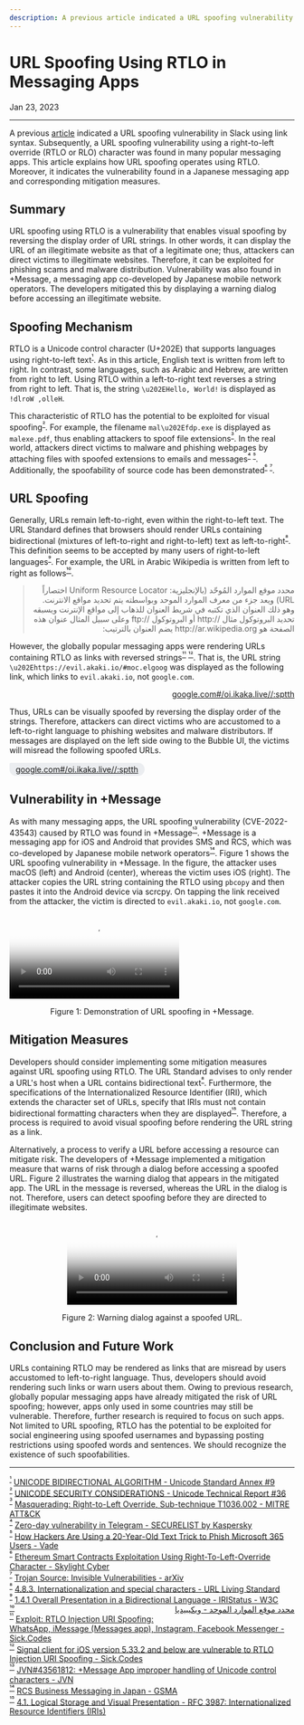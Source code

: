 ```yaml
---
description: A previous article indicated a URL spoofing vulnerability in Slack using link syntax. Subsequently, a URL spoofing vulnerability using a right-to-left override (RTLO or RLO) character was found in many popular messaging apps. This article explains how URL spoofing operates using RTLO. Moreover, it indicates the vulnerability found in a Japanese messaging app and corresponding mitigation measures.
---
```


# URL Spoofing Using RTLO in Messaging Apps

<p class="modest" align="left">Jan 23, 2023</p>

---

A previous [article](/2020/url_link_spoofing.md) indicated a URL spoofing vulnerability in Slack using link syntax. Subsequently, a URL spoofing vulnerability using a right-to-left override (RTLO or RLO) character was found in many popular messaging apps. This article explains how URL spoofing operates using RTLO. Moreover, it indicates the vulnerability found in a Japanese messaging app and corresponding mitigation measures.

## Summary

URL spoofing using RTLO is a vulnerability that enables visual spoofing by reversing the display order of URL strings. In other words, it can display the URL of an illegitimate website as that of a legitimate one; thus, attackers can direct victims to illegitimate websites. Therefore, it can be exploited for phishing scams and malware distribution. Vulnerability was also found in +Message, a messaging app co-developed by Japanese mobile network operators. The developers mitigated this by displaying a warning dialog before accessing an illegitimate website.

## Spoofing Mechanism

RTLO is a Unicode control character (U+202E) that supports languages using right-to-left text<sup id="f1">[¹](#fn1)</sup>. As in this article, English text is written from left to right. In contrast, some languages, such as Arabic and Hebrew, are written from right to left. Using RTLO within a left-to-right text reverses a string from right to left. That is, the string `\u202EHello, World!` is displayed as `!dlroW ,olleH`.

This characteristic of RTLO has the potential to be exploited for visual spoofing<sup id="f2">[²](#fn2)</sup>. For example, the filename `mal\u202Efdp.exe` is displayed as `malexe.pdf`, thus enabling attackers to spoof file extensions<sup id="f3">[³](#fn3)</sup>. In the real world, attackers direct victims to malware and phishing webpages by attaching files with spoofed extensions to emails and messages<sup id="f4">[⁴](#fn4)</sup> <sup id="f5">[⁵](#fn5)</sup>. Additionally, the spoofability of source code has been demonstrated<sup id="f6">[⁶](#fn6)</sup> <sup id="f7">[⁷](#fn7)</sup>.

## URL Spoofing

Generally, URLs remain left-to-right, even within the right-to-left text. The URL Standard defines that browsers should render URLs containing bidirectional (mixtures of left-to-right and right-to-left) text as left-to-right<sup id="f8">[⁸](#fn8)</sup>. This definition seems to be accepted by many users of right-to-left languages<sup id="f9">[⁹](#fn9)</sup>. For example, the URL in Arabic Wikipedia is written from left to right as follows<sup id="f10">[¹⁰](#fn10)</sup>.

<blockquote dir="rtl" lang="ar">محدد موقع الموارد المُوحّد (بالإنجليزية: Uniform Resource Locator اختصاراً URL)  ويعد جزء من معرف الموارد الموحد وبواسطته يتم تحديد مواقع الانترنت. وهو ذلك العنوان الذي تكتبه في شريط العنوان للذهاب إلى مواقع الإنترنت ويسبقه تحديد البروتوكول مثال //:http أو البروتوكول //:ftp وعلى سبيل المثال عنوان هذه الصفحة هو http://ar.wikipedia.org يضم العنوان بالترتيب:</blockquote>

However, the globally popular messaging apps were rendering URLs containing RTLO as links with reversed strings<sup id="f11">[¹¹](#fn11)</sup> <sup id="f12">[¹²](#fn12)</sup>. That is, the URL string `\u202Ehttps://evil.akaki.io/#moc.elgoog` was displayed as the following link, which links to `evil.akaki.io`, not `google.com`.

<p align="right"><bdo dir="rtl"><a href="https://evil.akaki.io/#moc.elgoog">https://evil.akaki.io/#moc.elgoog</a></bdo></p>

Thus, URLs can be visually spoofed by reversing the display order of the strings. Therefore, attackers can direct victims who are accustomed to a left-to-right language to phishing websites and malware distributors. If messages are displayed on the left side owing to the Bubble UI, the victims will misread the following spoofed URLs.

<p style="background-color: #ebedf0;width: fit-content;padding: 3px 11px;border-start-start-radius: 4px;border-end-start-radius: 18px;border-start-end-radius: 18px;border-end-end-radius: 18px;"><bdo dir="rtl"><a href="https://evil.akaki.io/#moc.elgoog">https://evil.akaki.io/#moc.elgoog</a></bdo></p>

##  Vulnerability in +Message

As with many messaging apps, the URL spoofing vulnerability (CVE-2022-43543) caused by RTLO was found in +Message<sup id="f13">[¹³](#fn13)</sup>. +Message is a messaging app for iOS and Android that provides SMS and RCS, which was co-developed by Japanese mobile network operators<sup id="f14">[¹⁴](#fn14)</sup>. Figure 1 shows the URL spoofing vulnerability in +Message. In the figure, the attacker uses macOS (left) and Android (center), whereas the victim uses iOS (right). The attacker copies the URL string containing the RTLO using `pbcopy` and then pastes it into the Android device via scrcpy. On tapping the link received from the attacker, the victim is directed to `evil.akaki.io`, not `google.com`.

<video controls poster="/assets/2023/url_spoofing_using_rtlo_in_messaging_apps/27_figure1.png" src="/assets/2023/url_spoofing_using_rtlo_in_messaging_apps/27_figure1.mp4" type="video/mp4"></video>
<p class="modest" align="center">Figure 1: Demonstration of URL spoofing in +Message.</p>

## Mitigation Measures

Developers should consider implementing some mitigation measures against URL spoofing using RTLO. The URL Standard advises to only render a URL's host when a URL contains bidirectional text<sup id="f8">[⁸](#fn8)</sup>. Furthermore, the specifications of the Internationalized Resource Identifier (IRI), which extends the character set of URLs, specify that IRIs must not contain bidirectional formatting characters when they are displayed<sup id="f15">[¹⁵](#fn15)</sup>. Therefore, a process is required to avoid visual spoofing before rendering the URL string as a link.

Alternatively, a process to verify a URL before accessing a resource can mitigate risk. The developers of +Message implemented a mitigation measure that warns of risk through a dialog before accessing a spoofed URL. Figure 2 illustrates the warning dialog that appears in the mitigated app. The URL in the message is reversed, whereas the URL in the dialog is not. Therefore, users can detect spoofing before they are directed to illegitimate websites.

<p align="center"><video controls poster="/assets/2023/url_spoofing_using_rtlo_in_messaging_apps/27_figure2.png" src="/assets/2023/url_spoofing_using_rtlo_in_messaging_apps/27_figure2.mp4" type="video/mp4" width="300px"></video></p>
<p class="modest" align="center">Figure 2: Warning dialog against a spoofed URL.</p>

## Conclusion and Future Work

URLs containing RTLO may be rendered as links that are misread by users accustomed to left-to-right language. Thus, developers should avoid rendering such links or warn users about them. Owing to previous research, globally popular messaging apps have already mitigated the risk of URL spoofing; however, apps only used in some countries may still be vulnerable. Therefore, further research is required to focus on such apps. Not limited to URL spoofing, RTLO has the potential to be exploited for social engineering using spoofed usernames and bypassing posting restrictions using spoofed words and sentences. We should recognize the existence of such spoofabilities.

---

<sup id="fn1">[¹](#f1)</sup> [UNICODE BIDIRECTIONAL ALGORITHM - Unicode Standard Annex #9](https://www.unicode.org/reports/tr9/tr9-46.html)  
<sup id="fn2">[²](#f2)</sup> [UNICODE SECURITY CONSIDERATIONS - Unicode Technical Report #36](https://www.unicode.org/reports/tr36/)  
<sup id="fn3">[³](#f3)</sup> [Masquerading: Right-to-Left Override, Sub-technique T1036.002 - MITRE ATT&CK](https://attack.mitre.org/techniques/T1036/002/)  
<sup id="fn4">[⁴](#f4)</sup> [Zero-day vulnerability in Telegram - SECURELIST by Kaspersky](https://securelist.com/zero-day-vulnerability-in-telegram/83800/)  
<sup id="fn5">[⁵](#f5)</sup> [How Hackers Are Using a 20-Year-Old Text Trick to Phish Microsoft 365 Users - Vade](https://www.vadesecure.com/en/blog/how-hackers-are-using-a-20-year-old-text-trick-to-phish-microsoft-365-users)  
<sup id="fn6">[⁶](#f6)</sup> [Ethereum Smart Contracts Exploitation Using Right-To-Left-Override Character - Skylight Cyber](https://skylightcyber.com/2019/05/12/ethereum-smart-contracts-exploitation-using-right-to-left-override-character/)  
<sup id="fn7">[⁷](#f7)</sup> [Trojan Source: Invisible Vulnerabilities - arXiv](https://arxiv.org/abs/2111.00169)  
<sup id="fn8">[⁸](#f8)</sup> [4.8.3. Internationalization and special characters - URL Living Standard](https://url.spec.whatwg.org/#url-rendering-i18n)  
<sup id="fn9">[⁹](#f9)</sup> [1.4.1 Overall Presentation in a Bidirectional Language - IRIStatus - W3C](https://www.w3.org/International/wiki/IRIStatus#Overall_Presentation_in_a_Bidirectional_Language)  
<sup id="fn10">[¹⁰](#f10)</sup> <a href="https://ar.wikipedia.org/wiki/%D9%85%D8%AD%D8%AF%D8%AF_%D9%85%D9%88%D9%82%D8%B9_%D8%A7%D9%84%D9%85%D9%88%D8%A7%D8%B1%D8%AF_%D8%A7%D9%84%D9%85%D9%88%D8%AD%D8%AF" style="float: right;">محدد موقع الموارد الموحد - ويكيبيديا</a>  
<sup id="fn11">[¹¹](#f11)</sup> [Exploit: RTLO Injection URI Spoofing: WhatsApp, iMessage (Messages app), Instagram, Facebook Messenger - Sick.Codes](https://sick.codes/sick-2022-40/)  
<sup id="fn12">[¹²](#f12)</sup> [Signal client for iOS version 5.33.2 and below are vulnerable to RTLO Injection URI Spoofing - Sick.Codes](https://sick.codes/sick-2022-42/)  
<sup id="fn13">[¹³](#f13)</sup> [JVN#43561812: +Message App improper handling of Unicode control characters - JVN](https://jvn.jp/en/jp/JVN43561812/index.html)  
<sup id="fn14">[¹⁴](#f14)</sup> [RCS Business Messaging in Japan - GSMA](https://www.gsma.com/futurenetworks/wp-content/uploads/2019/12/2_RCS-Business-Messaging-in-Japan-English-spreads-combined-low-res.pdf)  
<sup id="fn15">[¹⁵](#f15)</sup> [4.1. Logical Storage and Visual Presentation - RFC 3987: Internationalized Resource Identifiers (IRIs)](https://www.rfc-editor.org/rfc/rfc3987.html#section-4.1)
